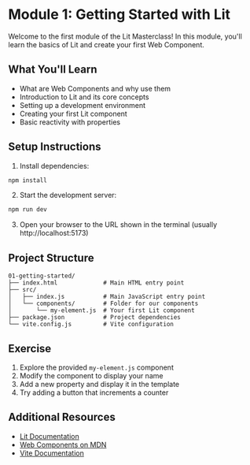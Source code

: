 # Module 1: Getting Started with Lit

Welcome to the first module of the Lit Masterclass! In this module, you'll learn the basics of Lit and create your first Web Component.

## What You'll Learn

- What are Web Components and why use them
- Introduction to Lit and its core concepts
- Setting up a development environment
- Creating your first Lit component
- Basic reactivity with properties

## Setup Instructions

1. Install dependencies:
```bash
npm install
```

2. Start the development server:
```bash
npm run dev
```

3. Open your browser to the URL shown in the terminal (usually http://localhost:5173)

## Project Structure

```
01-getting-started/
├── index.html             # Main HTML entry point
├── src/
│   ├── index.js           # Main JavaScript entry point
│   └── components/        # Folder for our components
│       └── my-element.js  # Your first Lit component
├── package.json           # Project dependencies
└── vite.config.js         # Vite configuration
```

## Exercise

1. Explore the provided `my-element.js` component
2. Modify the component to display your name
3. Add a new property and display it in the template
4. Try adding a button that increments a counter

## Additional Resources

- [Lit Documentation](https://lit.dev/docs/)
- [Web Components on MDN](https://developer.mozilla.org/en-US/docs/Web/Web_Components)
- [Vite Documentation](https://vitejs.dev/)
